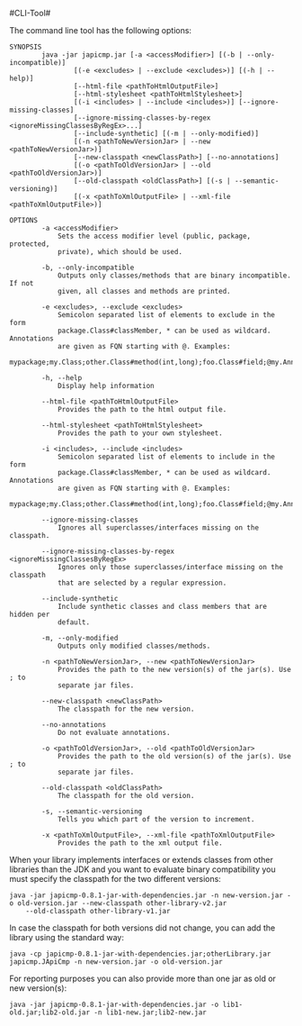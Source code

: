 #CLI-Tool#

The command line tool has the following options:

```
SYNOPSIS
        java -jar japicmp.jar [-a <accessModifier>] [(-b | --only-incompatible)]
                [(-e <excludes> | --exclude <excludes>)] [(-h | --help)]
                [--html-file <pathToHtmlOutputFile>]
                [--html-stylesheet <pathToHtmlStylesheet>]
                [(-i <includes> | --include <includes>)] [--ignore-missing-classes]
                [--ignore-missing-classes-by-regex <ignoreMissingClassesByRegEx>...]
                [--include-synthetic] [(-m | --only-modified)]
                [(-n <pathToNewVersionJar> | --new <pathToNewVersionJar>)]
                [--new-classpath <newClassPath>] [--no-annotations]
                [(-o <pathToOldVersionJar> | --old <pathToOldVersionJar>)]
                [--old-classpath <oldClassPath>] [(-s | --semantic-versioning)]
                [(-x <pathToXmlOutputFile> | --xml-file <pathToXmlOutputFile>)]

OPTIONS
        -a <accessModifier>
            Sets the access modifier level (public, package, protected,
            private), which should be used.

        -b, --only-incompatible
            Outputs only classes/methods that are binary incompatible. If not
            given, all classes and methods are printed.

        -e <excludes>, --exclude <excludes>
            Semicolon separated list of elements to exclude in the form
            package.Class#classMember, * can be used as wildcard. Annotations
            are given as FQN starting with @. Examples:
            mypackage;my.Class;other.Class#method(int,long);foo.Class#field;@my.Annotation.

        -h, --help
            Display help information

        --html-file <pathToHtmlOutputFile>
            Provides the path to the html output file.

        --html-stylesheet <pathToHtmlStylesheet>
            Provides the path to your own stylesheet.

        -i <includes>, --include <includes>
            Semicolon separated list of elements to include in the form
            package.Class#classMember, * can be used as wildcard. Annotations
            are given as FQN starting with @. Examples:
            mypackage;my.Class;other.Class#method(int,long);foo.Class#field;@my.Annotation.

        --ignore-missing-classes
            Ignores all superclasses/interfaces missing on the classpath.

        --ignore-missing-classes-by-regex <ignoreMissingClassesByRegEx>
            Ignores only those superclasses/interface missing on the classpath
            that are selected by a regular expression.

        --include-synthetic
            Include synthetic classes and class members that are hidden per
            default.

        -m, --only-modified
            Outputs only modified classes/methods.

        -n <pathToNewVersionJar>, --new <pathToNewVersionJar>
            Provides the path to the new version(s) of the jar(s). Use ; to
            separate jar files.

        --new-classpath <newClassPath>
            The classpath for the new version.

        --no-annotations
            Do not evaluate annotations.

        -o <pathToOldVersionJar>, --old <pathToOldVersionJar>
            Provides the path to the old version(s) of the jar(s). Use ; to
            separate jar files.

        --old-classpath <oldClassPath>
            The classpath for the old version.

        -s, --semantic-versioning
            Tells you which part of the version to increment.

        -x <pathToXmlOutputFile>, --xml-file <pathToXmlOutputFile>
            Provides the path to the xml output file.

```

When your library implements interfaces or extends classes from other libraries than the JDK and you want to evaluate binary
compatibility you must specify the classpath for the two different versions:

    java -jar japicmp-0.8.1-jar-with-dependencies.jar -n new-version.jar -o old-version.jar --new-classpath other-library-v2.jar
        --old-classpath other-library-v1.jar

In case the classpath for both versions did not change, you can add the library using the standard way:

	java -cp japicmp-0.8.1-jar-with-dependencies.jar;otherLibrary.jar japicmp.JApiCmp -n new-version.jar -o old-version.jar

For reporting purposes you can also provide more than one jar as old or new version(s):

	java -jar japicmp-0.8.1-jar-with-dependencies.jar -o lib1-old.jar;lib2-old.jar -n lib1-new.jar;lib2-new.jar
